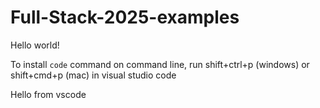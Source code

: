 # Full-Stack-2025-examples

Hello world!

To install `code` command on command line, run shift+ctrl+p (windows) or shift+cmd+p (mac) in visual studio code

Hello from vscode
